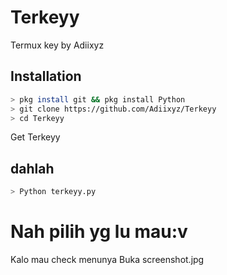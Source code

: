 # Terkeyy
Termux key by Adiixyz



## Installation
```bash
> pkg install git && pkg install Python
> git clone https://github.com/Adiixyz/Terkeyy
> cd Terkeyy
```

Get Terkeyy

## dahlah
```bash
> Python terkeyy.py
```

# Nah pilih yg lu mau:v

Kalo mau check menunya 
Buka screenshot.jpg
